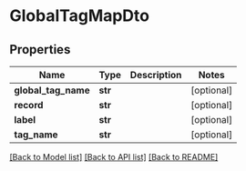 # GlobalTagMapDto

## Properties
Name | Type | Description | Notes
------------ | ------------- | ------------- | -------------
**global_tag_name** | **str** |  | [optional] 
**record** | **str** |  | [optional] 
**label** | **str** |  | [optional] 
**tag_name** | **str** |  | [optional] 

[[Back to Model list]](../README.md#documentation-for-models) [[Back to API list]](../README.md#documentation-for-api-endpoints) [[Back to README]](../README.md)


